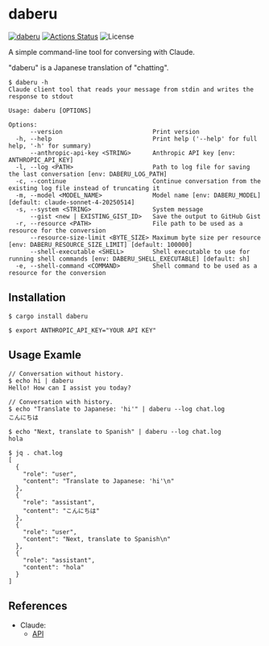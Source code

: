 daberu
======

[![daberu](https://img.shields.io/crates/v/daberu.svg)](https://crates.io/crates/daberu)
[![Actions Status](https://github.com/sile/daberu/workflows/CI/badge.svg)](https://github.com/sile/daberu/actions)
![License](https://img.shields.io/crates/l/daberu)

A simple command-line tool for conversing with Claude.

"daberu" is a Japanese translation of "chatting".

```console
$ daberu -h
Claude client tool that reads your message from stdin and writes the response to stdout

Usage: daberu [OPTIONS]

Options:
      --version                         Print version
  -h, --help                            Print help ('--help' for full help, '-h' for summary)
      --anthropic-api-key <STRING>      Anthropic API key [env: ANTHROPIC_API_KEY]
  -l, --log <PATH>                      Path to log file for saving the last conversation [env: DABERU_LOG_PATH]
  -c, --continue                        Continue conversation from the existing log file instead of truncating it
  -m, --model <MODEL_NAME>              Model name [env: DABERU_MODEL] [default: claude-sonnet-4-20250514]
  -s, --system <STRING>                 System message
      --gist <new | EXISTING_GIST_ID>   Save the output to GitHub Gist
  -r, --resource <PATH>                 File path to be used as a resource for the conversion
      --resource-size-limit <BYTE_SIZE> Maximum byte size per resource [env: DABERU_RESOURCE_SIZE_LIMIT] [default: 100000]
      --shell-executable <SHELL>        Shell executable to use for running shell commands [env: DABERU_SHELL_EXECUTABLE] [default: sh]
  -e, --shell-command <COMMAND>         Shell command to be used as a resource for the conversion
```

Installation
------------

```cosnole
$ cargo install daberu

$ export ANTHROPIC_API_KEY="YOUR API KEY"
```

Usage Examle
------------

```console
// Conversation without history.
$ echo hi | daberu
Hello! How can I assist you today?

// Conversation with history.
$ echo "Translate to Japanese: 'hi'" | daberu --log chat.log
こんにちは

$ echo "Next, translate to Spanish" | daberu --log chat.log
hola

$ jq . chat.log
[
  {
    "role": "user",
    "content": "Translate to Japanese: 'hi'\n"
  },
  {
    "role": "assistant",
    "content": "こんにちは"
  },
  {
    "role": "user",
    "content": "Next, translate to Spanish\n"
  },
  {
    "role": "assistant",
    "content": "hola"
  }
]
```

References
----------

- Claude:
  - [API](https://www.anthropic.com/api)
